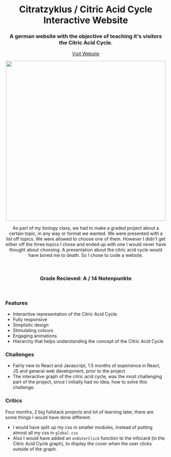<h1 align="center">
 Citratzyklus / Citric Acid Cycle Interactive Website
</h1>



<h3 align="center">
A german website with the objective of teaching it's visitors the Citric Acid Cycle.</h3>

<p align="center">
<a align="center" href="https://citratzyklus.vercel.app">Visit Website</a>
 </p>
<p align="center">
<img src="https://user-images.githubusercontent.com/70843626/130143961-87fdcf45-dc23-43d3-92a6-5c760a62c9de.png" width=500/>
 </p>

<p align="center"> 
As part of my biology class, we had to make a graded project about a certain topic, in any way or format we wanted. We were presented with a list off topics. We were allowed to choose one of them. However I didn't get either off the three topics I chose and ended up with one I would never have thought about choosing. A presentation about the citric acid cycle would have bored me to death. So I chose to code a website.</p>

<br/>
<h3 align="center" border-bottom="none"> Grade Recieved:  A / 14 Notenpunkte</h3>

<br/>


### Features
- Interactive representation of the Citric Acid Cycle
- Fully responsive
- Simplistic design
- Stimulating colours
- Engaging animations
- Hierarchy that helps understanding the concept of the Citric Acid Cycle

### Challenges
- Fairly new to React and Javascript, 1.5 months of experience in React, JS and general web development, prior to the project
- The interactive graph of the citric acid cycle, was the most challenging part of the project, since I initially had no idea, how to solve this challenge.

### Critics
Four months, 2 big fullstack projects and lot of learning later, there are some things I would have done different.  
- I would have split up my css in smaller modules, instead of putting almost all my css in `global.css`
- Also I would have added an `onOuterClick` function to the infocard (in the Citric Acid Cycle graph), to display the cover when the user clicks outside of the graph.
